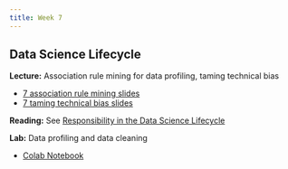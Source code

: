 ```yaml
---
title: Week 7
---
```


## Data Science Lifecycle

**Lecture:** Association rule mining for data profiling, taming technical bias

*   [7 association rule mining slides](../../../assets/7_Apriori.pdf)
*   [7 taming technical bias slides](../../../assets/7_TechnicalBias.pdf)

**Reading:** See [Responsibility in the Data Science Lifecycle](../../../assets/lifecycle_reader.pdf)
           
**Lab:** Data profiling and data cleaning

* [Colab Notebook](https://drive.google.com/file/d/1JYlzGZKxGQftHywmWVtioj_EbiT8SJ1D/view?usp=sharing)
